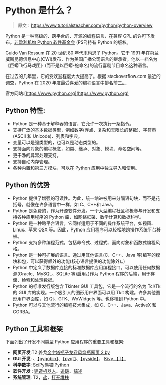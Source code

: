 # Python 是什么？

> 原文：<https://www.tutorialsteacher.com/python/python-overview>

Python 是一种高级的、跨平台的、开源的编程语言，在兼容 GPL 的许可下发布。[非盈利机构 Python 软件基金会](https://www.python.org/psf-landing/) (PSF)持有 Python 的版权。

Guido Van Rossum 在 20 世纪 80 年代末构思了 Python。它于 1991 年在荷兰威斯昆德信息中心(CWI)发布，作为美国广播公司语言的继承者。他以一档名为《巨蟒飞行马戏团》(而不是以巨蟒-蛇命名)的流行喜剧节目命名这种语言。

在过去的几年里，它的受欢迎程度大大提高了。根据 stackoverflow.com 最近的调查，Python 在 2020 年度最受喜爱的编程语言中排名前三[。](https://insights.stackoverflow.com/survey/2020#technology-most-loved-dreaded-and-wanted-languages-loved)

官方网站:[https://www.python.org](https://www.python.org)

## Python 特性:

*   Python 是一种基于解释器的语言，它允许一次执行一条指令。
*   支持广泛的基本数据类型，例如数字(浮点、复杂和无限长的整数)、字符串(ASCII 和 Unicode)、列表和字典。
*   变量可以是强类型的，也可以是动态类型的。
*   支持面向对象的编程概念，如类、继承、对象、模块、命名空间等。
*   更干净的异常处理支持。
*   支持自动内存管理。
*   各种内置和第三方模块，可以在 Python 应用中独立导入和使用。

## Python 的优势

*   Python 提供了增强的可读性。为此，统一缩进被用来分隔语句块，而不是花括号，就像在许多语言中一样，如 C、C++和 Java。
*   Python 是免费的，作为开源软件分发。一个大型编程社区积极参与开发和支持各种应用程序的 Python 库，如网络框架、数学计算和数据科学。
*   Python 是一种跨平台语言。它同样适用于不同的操作系统平台，如视窗、Linux、苹果 OSX 等。因此，Python 应用程序可以轻松地跨操作系统平台移植。
*   Python 支持多种编程范式，包括命令式、过程式、面向对象和函数式编程风格。
*   Python 是一种可扩展的语言。通过用其他语言(C、C++、Java 等)编写的模块和包，可以获得额外的功能(核心语言提供的功能除外)。)
*   Python 中定义了数据库连接的标准数据库应用编程接口。可以使用任何数据源(Oracle、MySQL、SQLite 等)启用。)作为 Python 程序的后端，用于存储、检索和处理数据。
*   Python 的标准发行版包含 Tkinter GUI 工具包，它是一个流行的名为 Tcl/Tk 的 GUI 库的实现。一个吸引人的图形用户界面可以用 Tkit 构建。许多其他图形用户界面库，如 Qt、GTK、WxWidgets 等。也移植到 Python 中。
*   Python 可以与其他流行的编程技术集成，如 C、C++、Java、ActiveX 和 CORBA。

## Python 工具和框架

下面列出了开发不同类型 Python 应用程序的重要工具和框架:

*   **网页开发**:T2 姜戈[金字塔](http://www.pylonsproject.org/)[瓶子](http://bottlepy.org)[龙卷风](http://tornadoweb.org)[烧瓶](http://flask.pocoo.org/)[网页 2 by](http://www.web2py.com/)
*   **GUI 开发**: 、[【pygobin】](https://wiki.gnome.org/Projects/PyGObject)、[【pyqt】](http://www.riverbankcomputing.co.uk/software/pyqt/intro)、[【pyside】](https://wiki.qt.io/PySide)、 [Kivy 【T】](https://kivy.org/)
*   **科学数字**: [SciPy](https://www.scipy.org)[熊猫](https://pandas.pydata.org/)[IPython](http://ipython.org)
*   **软件开发** : [建造机器人](https://buildbot.net/)、[追踪](http://trac.edgewall.org/)、[综述](http://roundup.sourceforge.net/)
*   **系统管理**: T2，[盐](https://www.saltstack.com)，[打开堆栈](https://www.openstack.org)